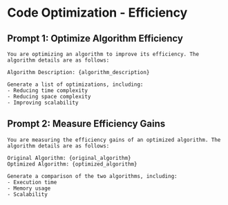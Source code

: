 # Code Optimization - Efficiency

## Prompt 1: Optimize Algorithm Efficiency
```
You are optimizing an algorithm to improve its efficiency. The algorithm details are as follows:

Algorithm Description: {algorithm_description}

Generate a list of optimizations, including:
- Reducing time complexity
- Reducing space complexity
- Improving scalability
```

## Prompt 2: Measure Efficiency Gains
```
You are measuring the efficiency gains of an optimized algorithm. The algorithm details are as follows:

Original Algorithm: {original_algorithm}
Optimized Algorithm: {optimized_algorithm}

Generate a comparison of the two algorithms, including:
- Execution time
- Memory usage
- Scalability
```